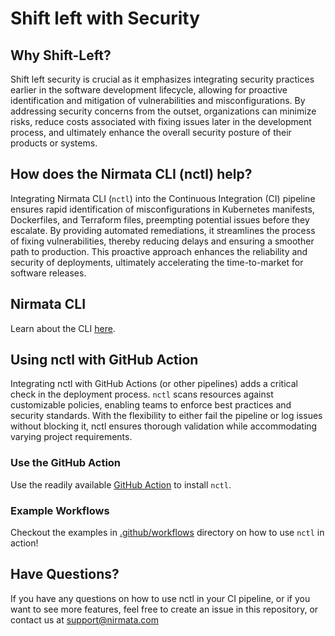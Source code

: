 # Shift left with Security

## Why Shift-Left?
Shift left security is crucial as it emphasizes integrating security practices earlier in the software development lifecycle, allowing for proactive identification and mitigation of vulnerabilities and misconfigurations. By addressing security concerns from the outset, organizations can minimize risks, reduce costs associated with fixing issues later in the development process, and ultimately enhance the overall security posture of their products or systems.

## How does the Nirmata CLI (nctl) help?
Integrating Nirmata CLI (`nctl`) into the Continuous Integration (CI) pipeline ensures rapid identification of misconfigurations in Kubernetes manifests, Dockerfiles, and Terraform files, preempting potential issues before they escalate. By providing automated remediations, it streamlines the process of fixing vulnerabilities, thereby reducing delays and ensuring a smoother path to production. This proactive approach enhances the reliability and security of deployments, ultimately accelerating the time-to-market for software releases.

## Nirmata CLI
Learn about the CLI [here](https://docs.nirmata.io/docs/npmk/nctl/).

## Using nctl with GitHub Action
Integrating nctl with GitHub Actions (or other pipelines) adds a critical check in the deployment process. `nctl` scans resources against customizable policies, enabling teams to enforce best practices and security standards. With the flexibility to either fail the pipeline or log issues without blocking it, nctl ensures thorough validation while accommodating varying project requirements.

### Use the GitHub Action
Use the readily available [GitHub Action](https://github.com/marketplace/actions/nctl-scan-installer) to install `nctl`.

### Example Workflows
Checkout the examples in [.github/workflows](./.github/workflows) directory on how to use `nctl` in action!

## Have Questions?
If you have any questions on how to use nctl in your CI pipeline, or if you want to see more features, feel free to create an issue in this repository, or contact us at [support@nirmata.com](support@nirmata.com)

